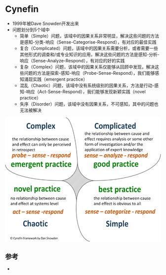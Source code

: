 # Cynefin

* 1999年被Dave Snowden开发出来
* 问题划分到5个域中
    - 简单（Simple）问题，该域中的因果关系非常明显，解决这些问题的方法是感知-分类-响应（Sense-Categorise-Respond），有对应的最佳实践
    - 复合（Complicated）问题，该域中的因果关系需要分析，或者需要一些其他形式的调查和/或专业知识的应用，解决这些问题的方法是感知-分析-响应（Sense-Analyze-Respond），有对应的好的实践
    - 复杂（Complex）问题，该域中的因果关系仅能够从回顾中发现，解决这些问题的方法是探索-感知-响应（Probe-Sense-Respond），我们能够感知涌现实践（emergent practice）
    - 混乱（Chaotic）问题，该域中没有系统级别的因果关系，方法是行动-感知-响应（Act-Sense-Respond），我们能够发现新颖实践（novel practice）
    - 失序（Disorder）问题，该域中没有因果关系，不可感知，其中的问题也无法被解决

![Alt text](../_static/cynefin-resized.png "Optional title")

## 参考

* [](https://www.infoq.com/articles/cynefin-introduction/)
